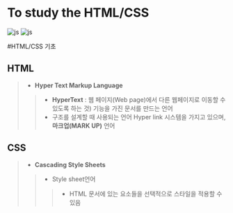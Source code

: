 # To study the HTML/CSS
![js](https://img.shields.io/badge/HTML-F7DF1E?style=for-the-badge&logo=JavaScript&logoColor=white)
![js](https://img.shields.io/badge/CSS-239120?&style=for-the-badge&logo=css3&logoColor=white)

#HTML/CSS 기초
## HTML
> + **Hyper Text Markup Language**
> > + **HyperText** : 웹 페이지(Web page)에서 다른 웹페이지로 이동할 수 있도록 하는 것) 기능을 가진 문서를 만드는 언어
> > + 구조를 설계할 때 사용되는 언어 Hyper link 시스템을 가지고 있으며, **마크업(MARK UP)** 언어

## CSS
> + **Cascading Style Sheets**
> > + Style sheet언어
> > > - HTML 문서에 있는 요소들을 선택적으로 스타일을 적용할 수 있음
